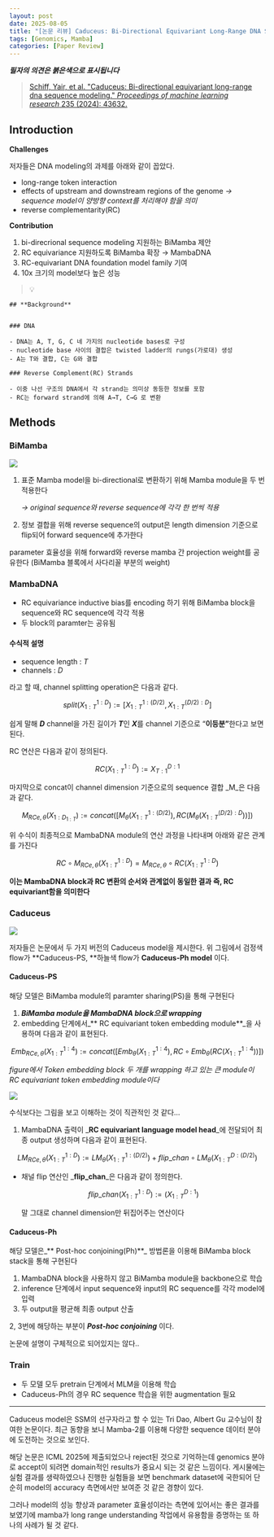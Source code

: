 ```yaml
---
layout: post
date: 2025-08-05
title: "[논문 리뷰] Caduceus: Bi-Directional Equivariant Long-Range DNA Sequence Modeling"
tags: [Genomics, Mamba]
categories: [Paper Review]
---
```


<span class="notion-red">_**필자의 의견은 붉은색으로 표시됩니다**_</span>


> [Schiff, Yair, et al. "Caduceus: Bi-directional equivariant long-range dna sequence modeling." ](https://pmc.ncbi.nlm.nih.gov/articles/PMC12189541/)[_Proceedings of machine learning research_](https://pmc.ncbi.nlm.nih.gov/articles/PMC12189541/)[ 235 (2024): 43632.](https://pmc.ncbi.nlm.nih.gov/articles/PMC12189541/)



## Introduction


**Challenges**


저자들은 DNA modeling의 과제를 아래와 같이 꼽았다.

- long-range token interaction
- effects of upstream and downstream regions of the genome 
_→ sequence model이 양방향 context를 처리해야 함을 의미_
- reverse complementarity(RC)

**Contribution**

1. bi-direcrional sequence modeling 지원하는 BiMamba 제안
1. RC equivariance 지원하도록 BiMamba 확장 → MambaDNA
1. RC-equivariant DNA foundation model family 기여
1. 10x 크기의 model보다 높은 성능

> 💡 


	## **Background**


	### DNA

	- DNA는 A, T, G, C 네 가지의 nucleotide bases로 구성
	- nucleotide base 사이의 결합은 twisted ladder의 rungs(가로대) 생성
	- A는 T와 결합, C는 G와 결합

	### Reverse Complement(RC) Strands

	- 이중 나선 구조의 DNA에서 각 strand는 의미상 동등한 정보를 포함
	- RC는 forward strand에 의해 A→T, C→G 로 변환


## Methods



### BiMamba


![](https://prod-files-secure.s3.us-west-2.amazonaws.com/542b861c-36a8-4051-84e5-8804b6728dba/2c247d59-7815-4980-99f0-8f0d21f445a7/image.png?X-Amz-Algorithm=AWS4-HMAC-SHA256&X-Amz-Content-Sha256=UNSIGNED-PAYLOAD&X-Amz-Credential=ASIAZI2LB466S46BYI7H%2F20250815%2Fus-west-2%2Fs3%2Faws4_request&X-Amz-Date=20250815T071023Z&X-Amz-Expires=3600&X-Amz-Security-Token=IQoJb3JpZ2luX2VjEA8aCXVzLXdlc3QtMiJHMEUCIQDJiJG8qZJkrzYiJPGT7jDwP75LNp2U7Ol3X6Fk6ZsKQwIgX1OjdA6s8Rbw8Pi43JQUqLl6nwShlH%2Bjua7HGlfZ%2BUAq%2FwMIWBAAGgw2Mzc0MjMxODM4MDUiDG94Dei5kwnlkvb6ICrcA2IUFQwIxWDdq2FZvoUe2R7gF3fSXQfZVLYYuY1f4HLGwyjndlTLpUlne1LfhdOs3As0jFJ1IDG%2FAH9%2FMkOycjdOZtrc9hRIbvjQyZ8%2F0CRuoFDRPd%2BKR0I44fnlW1mOnNq6o4GjFAPYTdpUbCCB7qHMTYMsGHqapn8qz4pQ1zNarMEzM4871IVn%2FtTR48tp7Xx2J%2BS7E46vyMH8xHvsp2roIZWo%2BiOu9%2F8xASPfA8Sqe6z3mw26eP7BjrpB1l2XOx02yn%2FZSwIOhbtnoetL7ouwH0IKP7x8j%2BPgjYv8YKbi7dzXjGfR4M4%2FeSWg1c2NaNDWLydiG8DIqQNac0mMinA0zv0ZygZUhif03nQr8B2LNGTPg4n2SlqizYUKGLpbMymDkBnVk9RqglK5pW%2Fny39oaMSPMcmpqbaS3BnVZJdNaQKu4E%2BQ9YTlbgJsmHodJIxuETXp8B0h%2BeY%2Fu0doF6rGtMKU0M1FkyybNVRp5N4LnsonJkoPLZQjpPF%2Ftrl%2BRTlj%2BxFh80JJjGsfFHCJ94w%2FVD1U76sbOr%2BJER8EhET2keBhULrvANCAMPP5C%2BFIBNgbt0QWODe0qWBQgRmifvY%2BIt0e5GJtyGh3Cc6aMfKZAZ5654FDi5JIunyrMISw%2B8QGOqUBsSr5Gv5Q6h4XCQ0IYHMvJXiI01rcW4%2F4biQ7cyk24lEb2mM9PzQnMJ7zUtaJabn0KvnXTzwwrXUsA3po4b6C1%2F6qlQAM%2Fp5sxtRwg8Lpk5v7fVokQN8TCoqo4pDAGZ%2Fk8yPgwm5Zf0rYxOc%2BypCm7K%2F%2BjY2LSgi0I6oQbq4Y5BWal2MlSfjd7nJDNhoDpOZgm0ep1mb%2FSEvJgKWXUqIN2vZFrFL8&X-Amz-Signature=4b680b595c0851cc61311ea8f3fb7dab8c638a5275d55c372811ac260710b264&X-Amz-SignedHeaders=host&x-amz-checksum-mode=ENABLED&x-id=GetObject)

1. 표준 Mamba model을 bi-directional로 변환하기 위해 Mamba module을 두 번 적용한다

	_→ original sequence와 reverse sequence에 각각 한 번씩 적용_

1. 정보 결합을 위해 reverse sequence의 output은 length dimension 기준으로 flip되어 forward sequence에 추가한다

parameter 효율성을 위해 forward와 reverse mamba 간 projection weight를 공유한다 (BiMamba 블록에서 사다리꼴 부분의 weight)



### MambaDNA

- RC equivariance inductive bias를 encoding 하기 위해 BiMamba block을 sequence와 RC sequence에 각각 적용
- 두 block의 paramter는 공유됨


#### 수식적 설명

- sequence length : _T_
- channels : _D_

라고 할 때,  channel splitting operation은 다음과 같다.


$$
split(X^{1:D}_{1:T}):=[X^{1:(D/2)}_{1:T},X^{(D/2):D}_{1:T}]
$$


<span class="notion-red">쉽게 말해 </span><span class="notion-red">_**D**_</span><span class="notion-red"> channel을 가진 길이가 </span><span class="notion-red">_**T**_</span><span class="notion-red">인 </span><span class="notion-red">_**X**_</span><span class="notion-red">를 channel 기준으로 “</span><span class="notion-red">**이등분”**</span><span class="notion-red">한다고 보면 된다.</span>


RC 연산은 다음과 같이 정의된다.


$$
RC(X^{1:D}_{1:T}):=X^{D:1}_{T:1}
$$


마지막으로 concat이 channel dimension 기준으로의 sequence 결합 _M_은 다음과 같다.


$$
M_{RCe,\theta}(X_{1:D_{1:T}}):=concat([M_{\theta}(X^{1:(D/2)}_{1:T}),RC(M_{\theta}(X^{(D/2):D}_{1:T}))])
$$


위 수식이 최종적으로 MambaDNA module의 연산 과정을 나타내며 아래와 같은 관계를 가진다


$$
RC\circ M_{RCe,\theta}(X^{1:D}_{1:T}) = M_{RCe,\theta} \circ RC(X^{1:D}_{1:T})
$$


**이는 MambaDNA block과 RC 변환의 순서와 관계없이 동일한 결과 즉, RC equivariant함을 의미한다**



### Caduceus


![](https://prod-files-secure.s3.us-west-2.amazonaws.com/542b861c-36a8-4051-84e5-8804b6728dba/f94a60d7-8145-473b-aef9-7c68d3ec604a/image.png?X-Amz-Algorithm=AWS4-HMAC-SHA256&X-Amz-Content-Sha256=UNSIGNED-PAYLOAD&X-Amz-Credential=ASIAZI2LB466S46BYI7H%2F20250815%2Fus-west-2%2Fs3%2Faws4_request&X-Amz-Date=20250815T071023Z&X-Amz-Expires=3600&X-Amz-Security-Token=IQoJb3JpZ2luX2VjEA8aCXVzLXdlc3QtMiJHMEUCIQDJiJG8qZJkrzYiJPGT7jDwP75LNp2U7Ol3X6Fk6ZsKQwIgX1OjdA6s8Rbw8Pi43JQUqLl6nwShlH%2Bjua7HGlfZ%2BUAq%2FwMIWBAAGgw2Mzc0MjMxODM4MDUiDG94Dei5kwnlkvb6ICrcA2IUFQwIxWDdq2FZvoUe2R7gF3fSXQfZVLYYuY1f4HLGwyjndlTLpUlne1LfhdOs3As0jFJ1IDG%2FAH9%2FMkOycjdOZtrc9hRIbvjQyZ8%2F0CRuoFDRPd%2BKR0I44fnlW1mOnNq6o4GjFAPYTdpUbCCB7qHMTYMsGHqapn8qz4pQ1zNarMEzM4871IVn%2FtTR48tp7Xx2J%2BS7E46vyMH8xHvsp2roIZWo%2BiOu9%2F8xASPfA8Sqe6z3mw26eP7BjrpB1l2XOx02yn%2FZSwIOhbtnoetL7ouwH0IKP7x8j%2BPgjYv8YKbi7dzXjGfR4M4%2FeSWg1c2NaNDWLydiG8DIqQNac0mMinA0zv0ZygZUhif03nQr8B2LNGTPg4n2SlqizYUKGLpbMymDkBnVk9RqglK5pW%2Fny39oaMSPMcmpqbaS3BnVZJdNaQKu4E%2BQ9YTlbgJsmHodJIxuETXp8B0h%2BeY%2Fu0doF6rGtMKU0M1FkyybNVRp5N4LnsonJkoPLZQjpPF%2Ftrl%2BRTlj%2BxFh80JJjGsfFHCJ94w%2FVD1U76sbOr%2BJER8EhET2keBhULrvANCAMPP5C%2BFIBNgbt0QWODe0qWBQgRmifvY%2BIt0e5GJtyGh3Cc6aMfKZAZ5654FDi5JIunyrMISw%2B8QGOqUBsSr5Gv5Q6h4XCQ0IYHMvJXiI01rcW4%2F4biQ7cyk24lEb2mM9PzQnMJ7zUtaJabn0KvnXTzwwrXUsA3po4b6C1%2F6qlQAM%2Fp5sxtRwg8Lpk5v7fVokQN8TCoqo4pDAGZ%2Fk8yPgwm5Zf0rYxOc%2BypCm7K%2F%2BjY2LSgi0I6oQbq4Y5BWal2MlSfjd7nJDNhoDpOZgm0ep1mb%2FSEvJgKWXUqIN2vZFrFL8&X-Amz-Signature=4927d0f74ea091ebc0d374d1e5818c59ce0e69683ee4f796c6fdfcaee32e59e0&X-Amz-SignedHeaders=host&x-amz-checksum-mode=ENABLED&x-id=GetObject)


저자들은 논문에서 두 가지 버전의 Caduceus model을 제시한다. 위 그림에서 검정색 flow가 **Caduceus-PS, **하늘색 flow가 **Caduceus-Ph model** 이다.



#### Caduceus-PS


해당 모델은 BiMamba module의 paramter sharing(PS)을 통해 구현된다

1. _**BiMamba module을 MambaDNA block으로 wrapping**_
1. embedding 단계에서_** RC equivariant token embedding module**_을 사용하며 다음과 같이 표현된다.

$$
Emb_{RCe,\theta}(X^{1:4}_{1:T}):=concat([Emb_{\theta}(X^{1:4}_{1:T}),RC \circ Emb_{\theta}(RC(X^{1:4}_{1:T}))])
$$


_figure에서 Token embedding block 두 개를 wrapping 하고 있는 큰 module이 RC equivariant token embedding module이다_


![](https://prod-files-secure.s3.us-west-2.amazonaws.com/542b861c-36a8-4051-84e5-8804b6728dba/b175e4da-71eb-4e91-8c23-a06dabe673c9/image.png?X-Amz-Algorithm=AWS4-HMAC-SHA256&X-Amz-Content-Sha256=UNSIGNED-PAYLOAD&X-Amz-Credential=ASIAZI2LB466S46BYI7H%2F20250815%2Fus-west-2%2Fs3%2Faws4_request&X-Amz-Date=20250815T071023Z&X-Amz-Expires=3600&X-Amz-Security-Token=IQoJb3JpZ2luX2VjEA8aCXVzLXdlc3QtMiJHMEUCIQDJiJG8qZJkrzYiJPGT7jDwP75LNp2U7Ol3X6Fk6ZsKQwIgX1OjdA6s8Rbw8Pi43JQUqLl6nwShlH%2Bjua7HGlfZ%2BUAq%2FwMIWBAAGgw2Mzc0MjMxODM4MDUiDG94Dei5kwnlkvb6ICrcA2IUFQwIxWDdq2FZvoUe2R7gF3fSXQfZVLYYuY1f4HLGwyjndlTLpUlne1LfhdOs3As0jFJ1IDG%2FAH9%2FMkOycjdOZtrc9hRIbvjQyZ8%2F0CRuoFDRPd%2BKR0I44fnlW1mOnNq6o4GjFAPYTdpUbCCB7qHMTYMsGHqapn8qz4pQ1zNarMEzM4871IVn%2FtTR48tp7Xx2J%2BS7E46vyMH8xHvsp2roIZWo%2BiOu9%2F8xASPfA8Sqe6z3mw26eP7BjrpB1l2XOx02yn%2FZSwIOhbtnoetL7ouwH0IKP7x8j%2BPgjYv8YKbi7dzXjGfR4M4%2FeSWg1c2NaNDWLydiG8DIqQNac0mMinA0zv0ZygZUhif03nQr8B2LNGTPg4n2SlqizYUKGLpbMymDkBnVk9RqglK5pW%2Fny39oaMSPMcmpqbaS3BnVZJdNaQKu4E%2BQ9YTlbgJsmHodJIxuETXp8B0h%2BeY%2Fu0doF6rGtMKU0M1FkyybNVRp5N4LnsonJkoPLZQjpPF%2Ftrl%2BRTlj%2BxFh80JJjGsfFHCJ94w%2FVD1U76sbOr%2BJER8EhET2keBhULrvANCAMPP5C%2BFIBNgbt0QWODe0qWBQgRmifvY%2BIt0e5GJtyGh3Cc6aMfKZAZ5654FDi5JIunyrMISw%2B8QGOqUBsSr5Gv5Q6h4XCQ0IYHMvJXiI01rcW4%2F4biQ7cyk24lEb2mM9PzQnMJ7zUtaJabn0KvnXTzwwrXUsA3po4b6C1%2F6qlQAM%2Fp5sxtRwg8Lpk5v7fVokQN8TCoqo4pDAGZ%2Fk8yPgwm5Zf0rYxOc%2BypCm7K%2F%2BjY2LSgi0I6oQbq4Y5BWal2MlSfjd7nJDNhoDpOZgm0ep1mb%2FSEvJgKWXUqIN2vZFrFL8&X-Amz-Signature=4314af3b96939ad3896af1b8425eb13a2e756bbfcbd43f6294f91cd5b68e951b&X-Amz-SignedHeaders=host&x-amz-checksum-mode=ENABLED&x-id=GetObject)


<span class="notion-red">수식보다는 그림을 보고 이해하는 것이 직관적인 것 같다…</span>

1. MambaDNA 출력이 _**RC equivariant language model head**_에 전달되어 최종 output 생성하며 다음과 같이 표현된다.

$$
LM_{RCe,\theta}(X^{1:D}_{1:T}):= LM_{\theta}(X^{1:(D/2)}_{1:T})+flip\_chan\circ LM_{\theta}(X^{D:(D/2)}_{1:T})
$$

- 채널 flip 연산인 _**flip\_chan**_은 다음과 같이 정의한다.

	$$
	flip\_chan(X^{1:D}_{1:T}):=(X^{D:1}_{1:T})
	$$


	말 그대로 channel dimension만 뒤집어주는 연산이다



#### Caduceus-Ph


해당 모델은_** Post-hoc conjoining(Ph)**_ 방법론을 이용해 BiMamba block stack을 통해 구현된다

1. MambaDNA block을 사용하지 않고 BiMamba module을 backbone으로 학습
1. inference 단계에서 input sequence와 input의 RC sequence를 각각 model에 입력
1. 두 output을 평균해 최종 output 산출

2, 3번에 해당하는 부분이 _**Post-hoc conjoining**_ 이다.


<span class="notion-red">논문에 설명이 구체적으로 되어있지는 않다..</span>



### Train

- 두 모델 모두 pretrain 단계에서 MLM을 이용해 학습
- Caduceus-Ph의 경우 RC sequence 학습을 위한 augmentation 필요

---


<span class="notion-red">Caduceus model은 SSM의 선구자라고 할 수 있는 Tri Dao, Albert Gu 교수님이 참여한 논문이다. 최근 동향을 보니 Mamba-2를 이용해 다양한 sequence 데이터 분야에 도전하는 것으로 보인다.</span>


<span class="notion-red">해당 논문은 ICML 2025에 제출되었으나 reject된 것으로 기억하는데 genomics 분야로 accept이 되려면 domain적인 results가 중요시 되는 것 같은 느낌이다. 게시물에는 실험 결과를 생략하였으나 진행한 실험들을 보면 benchmark dataset에 국한되어 단순히 model의 accuracy 측면에서만 보여준 것 같은 경향이 있다.</span>


<span class="notion-red">그러나 model의 성능 향상과 parameter 효율성이라는 측면에 있어서는 좋은 결과를 보였기에 mamba가 long range understanding 작업에서 유용함을 증명하는 또 하나의 사례가 될 것 같다.</span>

